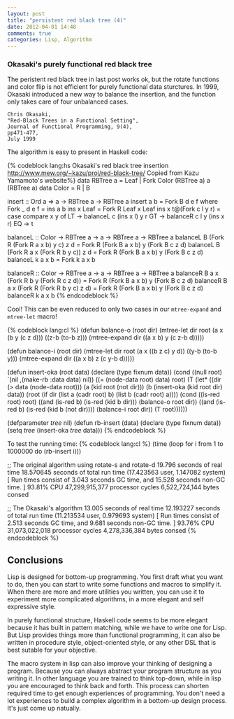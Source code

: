 ```yaml
---
layout: post
title: "persistent red black tree (4)"
date: 2012-04-01 14:48
comments: true
categories: Lisp, Algorithm
---
```


### Okasaki's purely functional red black tree

The peristent red black tree in last post works ok, but the rotate functions and
color flip is not efficient for purely functional data sturctures.
In 1999, Okasaki introduced a new way to balance the insertion, and the function
only takes care of four unbalanced cases.

~~~~
Chris Okasaki,
"Red-Black Trees in a Functional Setting",
Journal of Functional Programming, 9(4),
pp471-477,
July 1999
~~~~

The algorithm is easy to present in Haskell code:

{% codeblock lang:hs Okasaki's red black tree insertion http://www.mew.org/~kazu/proj/red-black-tree/ Copied from Kazu Yamamoto's website%}
data RBTree a = Leaf | Fork Color (RBTree a) a (RBTree a)
data Color = R | B

insert :: Ord a => a -> RBTree a -> RBTree a
insert a b = Fork B d e f
  where
    Fork _ d e f = ins a b
    ins x Leaf = Fork R Leaf x Leaf
    ins x t@(Fork c l y r) = case compare x y of
        LT -> balanceL c (ins x l) y r
        GT -> balanceR c l y (ins x r)
        EQ -> t

balanceL :: Color -> RBTree a -> a -> RBTree a -> RBTree a
balanceL B (Fork R (Fork R a x b) y c) z d = Fork R (Fork B a x b) y (Fork B c z d)
balanceL B (Fork R a x (Fork R b y c)) z d = Fork R (Fork B a x b) y (Fork B c z d)
balanceL k a x b                           = Fork k a x b

balanceR :: Color -> RBTree a -> a -> RBTree a -> RBTree a
balanceR B a x (Fork R b y (Fork R c z d)) = Fork R (Fork B a x b) y (Fork B c z d)
balanceR B a x (Fork R (Fork R b y c) z d) = Fork R (Fork B a x b) y (Fork B c z d)
balanceR k a x b 
{% endcodeblock %}

Cool! This can be even reduced to only two cases in our `mtree-expand` and
`mtree-let` macro!

{% codeblock lang:cl %}
(defun balance-o (root dir)
  (mtree-let dir root (a x (b y (c z d)))
             ((z-b (to-b z)))
             (mtree-expand dir ((a x b) y (c z-b d)))))

(defun balance-i (root dir)
  (mtree-let dir root (a x ((b z c) y d))
             ((y-b (to-b y)))
             (mtree-expand dir ((a x b) z (c y-b d)))))

(defun insert-oka (root data)
  (declare (type fixnum data))
  (cond ((null root) `(nil ,(make-rb :data data) nil))
        ((= (node-data root) data) root)
        (T (let* ((dir (> data (node-data root)))
                 (a (kid root (not dir)))
                 (b (insert-oka (kid root dir) data))
                 (root (if dir (list a (cadr root) b) (list b (cadr root) a))))
            (cond ((is-red root) root)
                  ((and (is-red b) (is-red (kid b dir))) (balance-o root dir))
                  ((and (is-red b) (is-red (kid b (not dir)))) (balance-i root dir))
                  (T root))))))

(defparameter *tree* nil)
(defun rb-insert (data)
  (declare (type fixnum data))
  (setq *tree* (insert-oka *tree* data)))
{% endcodeblock %}

To test the running time:
{% codeblock lang:cl %}
(time (loop for i from 1 to 1000000 do (rb-insert i)))

;; The original algorithm using rotate-s and rotate-d
  19.796 seconds of real time
  18.570645 seconds of total run time (17.423563 user, 1.147082 system)
  [ Run times consist of 3.043 seconds GC time, and 15.528 seconds non-GC time. ]
  93.81% CPU
  47,299,915,377 processor cycles
  6,522,724,144 bytes consed

;; The Okasaki's algorithm
  13.005 seconds of real time
  12.193227 seconds of total run time (11.213534 user, 0.979693 system)
  [ Run times consist of 2.513 seconds GC time, and 9.681 seconds non-GC time. ]
  93.76% CPU
  31,073,022,018 processor cycles
  4,278,336,384 bytes consed
{% endcodeblock %}

## Conclusions

Lisp is designed for bottom-up programming. You first draft what you want to do,
then you can start to write some functions and macros to simplify it. When there
are more and more utilities you written, you can use it to experiment more
complicated algorithms, in a more elegant and self expressive style.

In purely functional structure, Haskell code  seems to be more elegant because
it has built in pattern matching, while we have to write one for Lisp. But Lisp
provides things more than functional programming, it can also be written in
procedure style, object-oriented style, or any other DSL that is best sutable
for your objective.

The macro system in lisp can also improve your thinking of designing a program.
Because you can always abstract your program structure as you writing it. In
other language you are trained to think top-down, while in lisp you are
encouraged to think back and forth. This process can shorten required time to
get enough experiences of programming. You don't need a lot experiences to build
a complex algorithm in a bottom-up design process. It's just come up natually.
